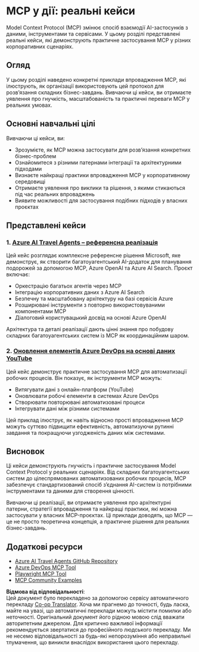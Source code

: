 <!--
CO_OP_TRANSLATOR_METADATA:
{
  "original_hash": "23899e82d806f25e5e46e89aab564dca",
  "translation_date": "2025-06-17T16:22:41+00:00",
  "source_file": "09-CaseStudy/README.md",
  "language_code": "uk"
}
-->
# MCP у дії: реальні кейси

Model Context Protocol (MCP) змінює спосіб взаємодії AI-застосунків з даними, інструментами та сервісами. У цьому розділі представлені реальні кейси, які демонструють практичне застосування MCP у різних корпоративних сценаріях.

## Огляд

У цьому розділі наведено конкретні приклади впровадження MCP, які ілюструють, як організації використовують цей протокол для розв’язання складних бізнес-завдань. Вивчаючи ці кейси, ви отримаєте уявлення про гнучкість, масштабованість та практичні переваги MCP у реальних умовах.

## Основні навчальні цілі

Вивчаючи ці кейси, ви:

- Зрозумієте, як MCP можна застосувати для розв’язання конкретних бізнес-проблем
- Ознайомитеся з різними патернами інтеграції та архітектурними підходами
- Визнаєте найкращі практики впровадження MCP у корпоративному середовищі
- Отримаєте уявлення про виклики та рішення, з якими стикаються під час реальних впроваджень
- Виявите можливості для застосування подібних підходів у власних проєктах

## Представлені кейси

### 1. [Azure AI Travel Agents – референсна реалізація](./travelagentsample.md)

Цей кейс розглядає комплексне референсне рішення Microsoft, яке демонструє, як створити багатоуагентський AI-додаток для планування подорожей за допомогою MCP, Azure OpenAI та Azure AI Search. Проєкт включає:

- Оркестрацію багатьох агентів через MCP
- Інтеграцію корпоративних даних з Azure AI Search
- Безпечну та масштабовану архітектуру на базі сервісів Azure
- Розширювані інструменти з повторно використовуваними компонентами MCP
- Діалоговий користувацький досвід на основі Azure OpenAI

Архітектура та деталі реалізації дають цінні знання про побудову складних багатоуагентських систем із MCP як координаційним шаром.

### 2. [Оновлення елементів Azure DevOps на основі даних YouTube](./UpdateADOItemsFromYT.md)

Цей кейс демонструє практичне застосування MCP для автоматизації робочих процесів. Він показує, як інструменти MCP можуть:

- Витягувати дані з онлайн-платформ (YouTube)
- Оновлювати робочі елементи в системах Azure DevOps
- Створювати повторювані автоматизовані процеси
- Інтегрувати дані між різними системами

Цей приклад ілюструє, як навіть відносно прості впровадження MCP можуть суттєво підвищити ефективність, автоматизуючи рутинні завдання та покращуючи узгодженість даних між системами.

## Висновок

Ці кейси демонструють гнучкість і практичне застосування Model Context Protocol у реальних сценаріях. Від складних багатоуагентських систем до цілеспрямованих автоматизованих робочих процесів, MCP забезпечує стандартизований спосіб з’єднання AI-систем із потрібними інструментами та даними для створення цінності.

Вивчаючи ці реалізації, ви отримаєте уявлення про архітектурні патерни, стратегії впровадження та найкращі практики, які можна застосувати у власних MCP-проєктах. Ці приклади доводять, що MCP — це не просто теоретична концепція, а практичне рішення для реальних бізнес-завдань.

## Додаткові ресурси

- [Azure AI Travel Agents GitHub Repository](https://github.com/Azure-Samples/azure-ai-travel-agents)
- [Azure DevOps MCP Tool](https://github.com/microsoft/azure-devops-mcp)
- [Playwright MCP Tool](https://github.com/microsoft/playwright-mcp)
- [MCP Community Examples](https://github.com/microsoft/mcp)

**Відмова від відповідальності**:  
Цей документ було перекладено за допомогою сервісу автоматичного перекладу [Co-op Translator](https://github.com/Azure/co-op-translator). Хоча ми прагнемо до точності, будь ласка, майте на увазі, що автоматичні переклади можуть містити помилки або неточності. Оригінальний документ його рідною мовою слід вважати авторитетним джерелом. Для критично важливої інформації рекомендується звертатися до професійного людського перекладу. Ми не несемо відповідальності за будь-які непорозуміння або неправильні тлумачення, що виникли внаслідок використання цього перекладу.